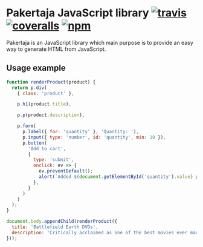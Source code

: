 # Pakertaja JavaScript library [![travis][travis-image]][travis-url] [![coveralls][coveralls-image]][coveralls-url] [![npm][npm-image]][npm-url]

[travis-image]: https://img.shields.io/travis/RauliL/pakertaja/master.svg
[travis-url]: https://travis-ci.org/RauliL/pakertaja
[coveralls-image]: https://coveralls.io/repos/github/RauliL/pakertaja/badge.svg
[coveralls-url]: https://coveralls.io/github/RauliL/pakertaja
[npm-image]: https://img.shields.io/npm/v/pakertaja.svg
[npm-url]: https://npmjs.org/package/pakertaja

Pakertaja is an JavaScript library which main purpose is to provide an easy way
to generate HTML from JavaScript.

Usage example
-------------

```JavaScript
function renderProduct(product) {
  return p.div(
    { class: 'product' },

    p.h1(product.title),

    p.p(product.description),

    p.form(
      p.label({ for: 'quantity' }, 'Quantity: '),
      p.input({ type: 'number', id: 'quantity', min: 10 }),
      p.button(
        'Add to cart',
        {
          type: 'submit',
          onclick: ev => {
            ev.preventDefault();
            alert(`Added ${document.getElementById('quantity').value} products into cart.`);
          },
        }
      )
    )
  );
}

document.body.appendChild(renderProduct({
  title: 'Battlefield Earth DVDs',
  description: 'Critically acclaimed as one of the best movies ever made.',
}));
```
